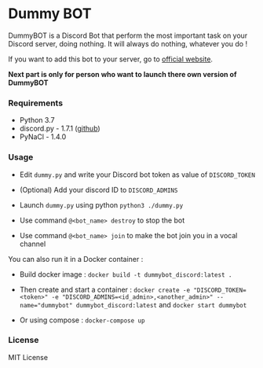 # Dummy BOT

DummyBOT is a Discord Bot that perform the most important task on your Discord server, doing nothing.
It will always do nothing, whatever you do !

If you want to add this bot to your server, go to [official website](http://dummybot.pawz.xyz/).

**Next part is only for person who want to launch there own version of DummyBOT**


### Requirements

* Python 3.7
* discord.py - 1.7.1 ([github](https://github.com/Rapptz/discord.py))
* PyNaCl - 1.4.0


### Usage

* Edit `dummy.py` and write your Discord bot token as value of `DISCORD_TOKEN`

* (Optional) Add your discord ID to `DISCORD_ADMINS`

* Launch `dummy.py` using python `python3 ./dummy.py`

* Use command `@<bot_name> destroy` to stop the bot 

* Use command `@<bot_name> join` to make the bot join you in a vocal channel 


You can also run it in a Docker container :

* Build docker image : `docker build -t dummybot_discord:latest .`

* Then create and start a container : `docker create -e "DISCORD_TOKEN=<token>" -e "DISCORD_ADMINS=<id_admin>,<another_admin>" --name="dummybot" dummybot_discord:latest` and `docker start dummybot`

* Or using compose : `docker-compose up`


### License

MIT License

